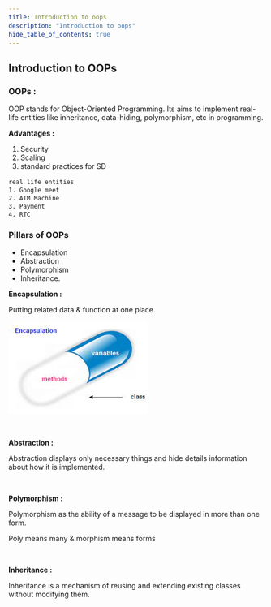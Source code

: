 ```yaml
---
title: Introduction to oops
description: "Introduction to oops"
hide_table_of_contents: true
---
```


## Introduction to OOPs

### OOPs :

OOP stands for Object-Oriented Programming. Its aims to implement real-life entities like inheritance, data-hiding, polymorphism, etc in programming.

**Advantages :**

1. Security
2. Scaling
3. standard practices for SD

```
real life entities
1. Google meet
2. ATM Machine
3. Payment
4. RTC
```

### Pillars of OOPs

- Encapsulation
- Abstraction
- Polymorphism
- Inheritance.

**Encapsulation :**

Putting related data & function at one place.

![Flowchart](encapsulation.jpg)

<br />

**Abstraction :**

Abstraction displays only necessary things and hide details information about how it is implemented.

<br />

**Polymorphism :**

Polymorphism as the ability of a message to be displayed in more than one form.

Poly means many & morphism means forms

<br />

**Inheritance :**

Inheritance is a mechanism of reusing and extending existing classes without modifying them.
